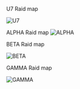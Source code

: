 U7 Raid map

<img src="https://cdn.discordapp.com/attachments/693018843857027142/802624886828302396/unknown.png" alt="U7">

ALPHA Raid map
<img src="https://cdn.discordapp.com/attachments/623889495946952715/798097769763176448/unknown.png" alt="ALPHA">

BETA Raid map

<img src="https://cdn.discordapp.com/attachments/623889495946952715/791411446692053022/unknown.png" alt="BETA">

GAMMA Raid map

<img src="https://cdn.discordapp.com/attachments/623889495946952715/793431841775288330/unknown.png" alt="GAMMA">